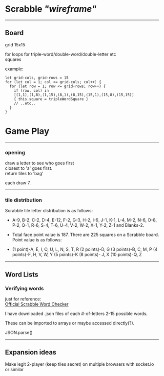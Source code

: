 # Scrabble  *"wireframe"*
---------


Board   
----------------------  
grid 15x15

for loops for triple-word/double-word/double-letter etc   
squares   

example:  
```
let grid-cols, grid-rows = 15
for (let col = 1; col <= grid-cols; col++) {
  for (let row = 1; row <= grid-rows; row++) {
    if (row, col) in   
    [(1,1),(1,8),(1,15),(8,1),(8,15),(15,1),(15,8),(15,15)]   
    { this.square = tripleWordSquare }
    // ..etc..
  }
}
```

# Game Play   
---------
### opening  
draw a letter to see who goes first   
closest to 'a' goes first.   
return tiles to 'bag'   

each draw 7.   

---------
### tile distribution   
Scrabble tile letter distribution is as follows:

- A-9, B-2, C-2, D-4, E-12, F-2, G-3, H-2, I-9, J-1, K-1, L-4, M-2, N-6, O-8, P-2, Q-1, R-6, S-4, T-6, U-4, V-2, W-2, X-1, Y-2, Z-1 and Blanks-2.

- Total face point value is 187.
There are 225 squares on a Scrabble board.
Point value is as follows:

- (1 point)-A, E, I, O, U, L, N, S, T, R
(2 points)-D, G
(3 points)-B, C, M, P
(4 points)-F, H, V, W, Y
(5 points)-K
(8 points)- J, X
(10 points)-Q, Z

-----------
## Word Lists   
### Verifying words   

just for reference:   
[Official Scrabble Word Checker](https://scrabble.merriam.com/)   

I have downloaded .json files of each #-of-letters 2-15 possible words.   

These can be imported to arrays or maybe accessed directly(?).   

JSON.parse()

-----------   
## Expansion ideas   

Make legit 2-player (keep tiles secret) on multiple browsers with socket.io or similar   





